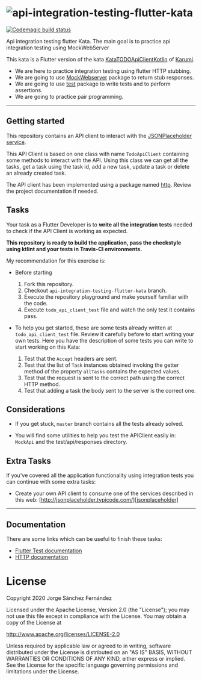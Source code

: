 # ![api-integration-testing-flutter-kata](https://user-images.githubusercontent.com/5593590/74655803-44849680-518d-11ea-9a92-f1057c12377b.png) 
[![Codemagic build status](https://api.codemagic.io/apps/5e4d20cdb0845116e2c8e3c1/5e4d20cdb0845116e2c8e3c0/status_badge.svg)](https://codemagic.io/apps/5e4d20cdb0845116e2c8e3c1/5e4d20cdb0845116e2c8e3c0/latest_build)


Api integration testing flutter Kata. The main goal is to practice api integration testing using MockWebServer

This kata is a Flutter version of the kata [KataTODOApiClientKotlin][KataTODOApiClientKotlin] of [Karumi][karumi].

- We are here to practice integration testing using flutter HTTP stubbing. 
- We are going to use [MockWebserver][MockWebserver] package to return stub responses.
- We are going to use [test][test] package to write tests and to perform assertions.
- We are going to practice pair programming.

---

## Getting started

This repository contains an API client to interact with the [JSONPlaceholder service](http://jsonplaceholder.typicode.com).

This API Client is based on one class with name ``TodoApiClient`` containing some methods to interact with the API. Using this class we can get all the tasks, get a task using the task id, add a new task, update a task or delete an already created task.

The API client has been implemented using a package named [http][http]. Review the project documentation if needed.

## Tasks

Your task as a Flutter Developer is to **write all the integration tests** needed to check if the API Client is working as expected.

**This repository is ready to build the application, pass the checkstyle using ktlint and your tests in Travis-CI environments.**

My recommendation for this exercise is:

  * Before starting
    1. Fork this repository.
    2. Checkout `api-integration-testing-flutter-kata` branch.
    3. Execute the repository playground and make yourself familiar with the code.
    4. Execute `todo_api_client_test` file and watch the only test it contains pass.

  * To help you get started, these are some tests already written at `todo_api_client_test` file. Review it carefully before to start writing your own tests. Here you have the description of some tests you can write to start working on this Kata:
	1. Test that the ``Accept`` headers are sent.
    2. Test that the list of ``Task`` instances obtained invoking the getter method of the property ``allTasks``  contains the expected values.
    3. Test that the request is sent to the correct path using the correct HTTP method.
    4. Test that adding a task the body sent to the server is the correct one.

## Considerations

* If you get stuck, `master` branch contains all the tests already solved.

* You will find some utilities to help you test the APIClient easily in:
  ``MockApi`` and the test/api/responses directory.

## Extra Tasks

If you've covered all the application functionality using integration tests you can continue with some extra tasks: 

* Create your own API client to consume one of the services described in this web: [http://jsonplaceholder.typicode.com/][jsonplaceholder]

---

## Documentation

There are some links which can be useful to finish these tasks:

* [Flutter Test documentation][fluttertestdoc]
* [HTTP documentation][httpdoc]

# License

Copyright 2020 Jorge Sánchez Fernández

Licensed under the Apache License, Version 2.0 (the "License");
you may not use this file except in compliance with the License.
You may obtain a copy of the License at

  http://www.apache.org/licenses/LICENSE-2.0

Unless required by applicable law or agreed to in writing, software
distributed under the License is distributed on an "AS IS" BASIS,
WITHOUT WARRANTIES OR CONDITIONS OF ANY KIND, either express or implied.
See the License for the specific language governing permissions and
limitations under the License.

[MockWebserver]: https://pub.dev/packages/mock_web_server
[fluttertestdoc]: https://flutter.dev/docs/cookbook/testing/unit/introduction
[httpdoc]: https://flutter.dev/docs/cookbook/networking/fetch-data
[test]: https://pub.dev/packages/test
[http]: https://pub.dev/packages/http
[jsonplaceholder]: http://jsonplaceholder.typicode.com/
[KataTODOApiClientKotlin]: https://github.com/Karumi/KataTODOApiClientKotlin
[karumi]: https://github.com/Karumi
